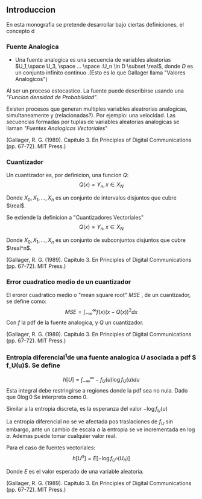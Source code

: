 ## Introduccion
En esta monografia se pretende desarrollar bajo ciertas definiciones, el concepto d

### Fuente Analogica

* Una fuente analogica es una secuencia de variables aleatorias $U_1,\space U_3, \space ... \space :U_n \in D \subset \real$, donde $D$ es un conjunto infinito continuo .(Esto es lo que Gallager llama "Valores Analogicos") 


Al ser un proceso estocastico. La fuente puede describirse usando una *"Funcion densidad de Probabilidad"*.

Existen procesos que generan multiples variables aleatrorias analogicas, simultaneamente y (relacionadas?). Por ejemplo: una velocidad. Las secuencias formadas por tuplas de variables aleatorias analogicas se llaman *"Fuentes Analogicas Vectoriales*"

(Gallager, R. G. (1989). Capítulo 3. En Principles of Digital Communications (pp. 67-72). MIT Press.)

### Cuantizador

Un cuantizador es, por definicion, una funcion $Q:$
$$Q(x) = Y_n, x \in X_N $$

Donde ${X_0,X_1,...,X_n}$ es un conjunto de intervalos disjuntos que cubre $\real$.

Se extiende la definicion a "Cuantizadores Vectoriales" 
$$Q(x) = Y_n, x \in X_N $$

Donde ${X_0,X_1,...,X_n}$ es un conjunto de subconjuntos disjuntos que cubre $\real^n$.

(Gallager, R. G. (1989). Capítulo 3. En Principles of Digital Communications (pp. 67-72). MIT Press.)
### Error cuadratico medio de un cuantizador

El eroror cuadratico medio o "mean square root" $MSE$ , de un cuantizador, se define como:
$$MSE = \int_{-\infty}^{\infty} f(x)(x - Q(x))^2 dx$$
Con $f$ la pdf de la fuente analogica, y $Q$ un cuantizador.

(Gallager, R. G. (1989). Capítulo 3. En Principles of Digital Communications (pp. 67-72). MIT Press.)

### Entropia diferencial<sup>1</sup>de una fuente analogica $U$ asociada a pdf $ f_U(u)$. Se define 
$$ h[U] = \int_{-\infty}^{\infty} -f_U(u) \log f_U(u)du $$
Esta integral debe restringirse a regiones donde la pdf sea no nula. Dado que $0\log 0$ Se interpreta como $0$.

Similar a la entropia discreta, es la esperanza del valor $-\log f_U(u)$

La entropia diferencial no se ve afectada pos traslaciones de $f_U$ sin embargo, ante un cambio de escala $a$ la entropia se ve incrementada en $\log a$. Ademas puede tomar cualquier valor real.

Para el caso de fuentes vectoriales:
$$h[U^n] = E[-\log f_{U^n}(U_n)]$$

Donde $E$ es el valor esperado de una variable aleatoria.

(Gallager, R. G. (1989). Capítulo 3. En 
Principles of Digital Communications (pp. 67-72). MIT Press.)


